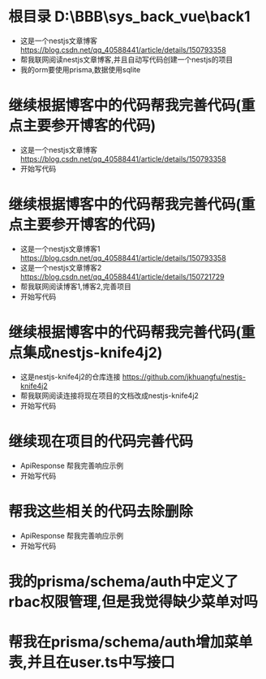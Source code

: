 # 根目录 D:\BBB\sys_back_vue\back1
- 这是一个nestjs文章博客 https://blog.csdn.net/qq_40588441/article/details/150793358
- 帮我联网阅读nestjs文章博客,并且自动写代码创建一个nestjs的项目
- 我的orm要使用prisma,数据使用sqlite



# 继续根据博客中的代码帮我完善代码(重点主要参开博客的代码)
- 这是一个nestjs文章博客 https://blog.csdn.net/qq_40588441/article/details/150793358
- 开始写代码



# 继续根据博客中的代码帮我完善代码(重点主要参开博客的代码)
- 这是一个nestjs文章博客1 https://blog.csdn.net/qq_40588441/article/details/150793358
- 这是一个nestjs文章博客2 https://blog.csdn.net/qq_40588441/article/details/150721729
- 帮我联网阅读博客1,博客2,完善项目
- 开始写代码


# 继续根据博客中的代码帮我完善代码(重点集成nestjs-knife4j2)
- 这是nestjs-knife4j2的仓库连接  https://github.com/jkhuangfu/nestjs-knife4j2
- 帮我联网阅读连接将现在项目的文档改成nestjs-knife4j2
- 开始写代码



# 继续现在项目的代码完善代码
- ApiResponse 帮我完善响应示例
- 开始写代码


# 帮我这些相关的代码去除删除
- ApiResponse 帮我完善响应示例
- 开始写代码



# 我的prisma/schema/auth中定义了rbac权限管理,但是我觉得缺少菜单对吗



# 帮我在prisma/schema/auth增加菜单表,并且在user.ts中写接口

